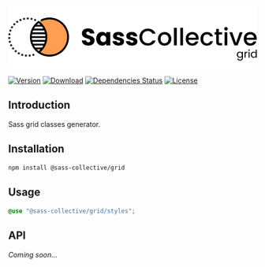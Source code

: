 <div align="center">

![Sass Grid](.github/logo.svg)

</div>

[![Version](https://flat.badgen.net/npm/v/@sass-collective/grid)](https://www.npmjs.com/package/@sass-collective/grid)
[![Download](https://flat.badgen.net/npm/dt/@sass-collective/grid)](https://www.npmjs.com/package/@sass-collective/grid)
[![Dependencies Status](https://david-dm.org/sass-collective/sass-collective/status.svg?style=flat-square&path=packages/grid)](https://david-dm.org/sass-collective/sass-collective?path=packages/grid)
[![License](https://flat.badgen.net/npm/license/@sass-collective/grid)](https://www.npmjs.com/package/@sass-collective/grid)

## Introduction

Sass grid classes generator.

## Installation

```shell
npm install @sass-collective/grid
```

## Usage

```scss
@use "@sass-collective/grid/styles";
```

## API

_Coming soon..._
